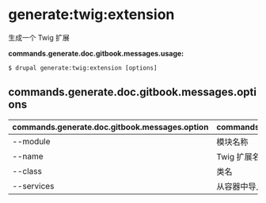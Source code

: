 # generate:twig:extension
生成一个 Twig 扩展

**commands.generate.doc.gitbook.messages.usage:**
```
$ drupal generate:twig:extension [options]
```

## commands.generate.doc.gitbook.messages.options
commands.generate.doc.gitbook.messages.option | commands.generate.doc.gitbook.messages.details
-------|-------------
--module | 模块名称
--name | Twig 扩展名称
--class | 类名
--services | 从容器中导入服务
